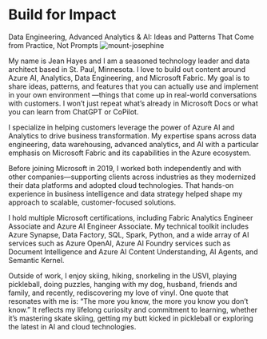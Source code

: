 # Build for Impact
 Data Engineering, Advanced Analytics & AI: Ideas and Patterns That Come from Practice, Not Prompts
![mount-josephine](images/MountJosephine.png)

My name is Jean Hayes and I am a seasoned technology leader and data architect based in St. Paul, Minnesota. I love to build out content around Azure AI, Analytics, Data Engineering, and Microsoft Fabric. My goal is to share ideas, patterns, and features that you can actually use and implement in your own environment —things that come up in real-world conversations with customers. I won’t just repeat what’s already in Microsoft Docs or what you can learn from ChatGPT or CoPilot.

I specialize in helping customers leverage the power of Azure AI and Analytics to drive business transformation. My expertise spans across data engineering, data warehousing, advanced analytics, and AI with a particular emphasis on Microsoft Fabric and its capabilities in the Azure ecosystem.

Before joining Microsoft in 2019, I worked both independently and with other companies—supporting clients across industries as they modernized their data platforms and adopted cloud technologies. That hands-on experience in business intelligence and data strategy helped shape my approach to scalable, customer-focused solutions.

I hold multiple Microsoft certifications, including Fabric Analytics Engineer Associate and Azure AI Engineer Associate. My technical toolkit includes Azure Synapse, Data Factory, SQL, Spark, Python, and a wide array of AI services such as Azure OpenAI, Azure AI Foundry services such as Document Intelligence and Azure AI Content Understanding, AI Agents, and Semantic Kernel.

Outside of work, I enjoy skiing, hiking, snorkeling in the USVI, playing pickleball, doing puzzles, hanging with my dog, husband, friends and family, and recently, rediscovering my love of vinyl. One quote that resonates with me is: “The more you know, the more you know you don’t know.” It reflects my lifelong curiosity and commitment to learning, whether it’s mastering skate skiing, getting my butt kicked in pickleball or exploring the latest in AI and cloud technologies.
